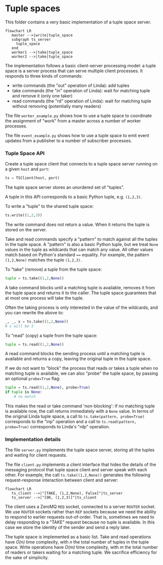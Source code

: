 # Tuple spaces

This folder contains a very basic implementation of a tuple space server.

```mermaid
flowchart LR
   master -->|write|tuple_space
   subgraph ts_server
     tuple_space
   end
   worker1 -->|take|tuple_space
   worker2 -->|take|tuple_space
```

The implementation follows a basic client-server processing model:
a tuple space is a server process that can serve multiple client processes.
It responds to three kinds of commands:

  * write commands (the "out" operation of Linda): add tuples
  * take commands (the "in" operation of Linda): wait for matching tuple and remove it (only one taker)
  * read commands (the "rd" operation of Linda): wait for matching tuple without removing (potentially many readers)

The file `worker_example.py` shows how to use a tuple space to coordinate
the assignment of "work" from a master across a number of worker processes.

The file `event_example.py` shows how to use a tuple space to emit event
updates from a publisher to a number of subscriber processes.

### Tuple Space API

Create a tuple space client that connects to a tuple space server running on a given `host` and `port`:

```py
ts = TSClient(host, port)
```

The tuple space server stores an unordered set of "tuples".

A tuple in this API corresponds to a basic Python tuple, e.g. `(1,2,3)`.

To write a "tuple" to the shared tuple space:

```py
ts.write((1,2,3))
```

The write command does not return a value. When it returns the tuple is
stored on the server.

Take and read commands specify a "pattern" to match against all the tuples
in the tuple space. A "pattern" is also a basic Python tuple, but we treat
`None` values in the tuple as wildcards that can match any value. All other
values match based on Python's standard `==` equality. For example,
the pattern `(1,2,None)` matches the tuple `(1,2,3)`.

To "take" (remove) a tuple from the tuple space:

```py
tuple = ts.take((1,2,None))
```

A take command blocks until a matching tuple is available, removes it
from the tuple space and returns it to the caller.
The tuple space guarantees that at most one process will take the tuple.

Often the taking process is only interested in the value of the wildcards,
and you can rewrite the above to:

```py
_, _, x = ts.take((1,2,None))
# x will be 3
```

To "read" (copy) a tuple from the tuple space:

```py
tuple = ts.read((1,2,None))
```

A read command blocks the sending process until a matching tuple is available and returns a copy,
leaving the original tuple in the tuple space.

If we do not want to "block" the process that reads or takes a tuple when no matching tuple
is available, we can also "probe" the tuple space, by passing an optional `probe=True` flag:

```py
tuple = ts.read((1,2,None), probe=True)
if tuple is None:
    # no match
```

This makes the read or take command 'non-blocking': if no matching tuple is available now, the call returns immediately with a `None` value.
In terms of the original Linda tuple space, a call to `ts.take(pattern, probe=True)` corresponds to the "inp" operation
and a call to `ts.read(pattern, probe=True)` corresponds to Linda's "rdp" operation.

### Implementation details

The file `server.py` implements the tuple space server, storing all the tuples
and waiting for client requests.

The file `client.py` implements a client interface that hides the details of
the messaging protocol that tuple space client and server speak with each other.
For example, the call `ts.take((1,2,None))` generates the following
request-response interaction between client and server:

```mermaid
flowchart LR
   ts_client -->|"[TAKE, (1,2,None), False]"|ts_server
   ts_server -->|"[OK, (1,2,3)]"|ts_client
```

The client uses a ZeroMQ `REQ` socket, connected to a server `ROUTER` socket.
We use `ROUTER` sockets rather than `REP` sockets because we need the ability
to respond to earlier requests out-of-order. That is, sometimes we need to delay
responding to a "TAKE" request because no tuple is available. In this case we
store the identity of the sender and send a reply later.

The tuple space is implemented as a basic list. Take and read operations have
*O(n)* time complexity, with *n* the total number of tuples in the tuple space.
Write operations have *O(m)* time complexity, with *m* the total number of readers
or takers waiting for a matching tuple. We sacrifice efficiency for the sake
of simplicity.